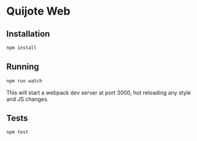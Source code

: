 # Quijote Web

## Installation
```bash
npm install
```

## Running
```bash
npm run watch
```
This will start a webpack dev server at port 3000, hot reloading any style and JS changes.

## Tests
```bash
npm test
```
